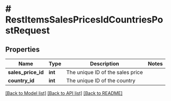# # RestItemsSalesPricesIdCountriesPostRequest

## Properties

Name | Type | Description | Notes
------------ | ------------- | ------------- | -------------
**sales_price_id** | **int** | The unique ID of the sales price |
**country_id** | **int** | The unique ID of the country |

[[Back to Model list]](../../README.md#models) [[Back to API list]](../../README.md#endpoints) [[Back to README]](../../README.md)
